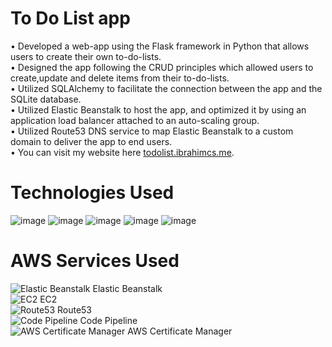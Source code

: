 # To Do List app


   • Developed a web-app using the Flask framework in Python that allows users to create their own to-do-lists.<br/>
   • Designed the app following the CRUD principles which allowed users to create,update and delete items from their to-do-lists.<br/>
   • Utilized SQLAlchemy to facilitate the connection between the app and the SQLite database.<br/>
   • Utilized Elastic Beanstalk to host the app, and optimized it by using an application load balancer attached to an auto-scaling group.<br/>
   • Utilized Route53 DNS service to map Elastic Beanstalk to a custom domain to deliver the app to end users.<br/>
  • You can visit my website here [todolist.ibrahimcs.me](https://www.todolist.ibrahimcs.me).<br/>
  
# Technologies Used
![image](https://img.shields.io/badge/Flask-000000?style=for-the-badge&logo=flask&logoColor=white)
![image](https://img.shields.io/badge/JavaScript-323330?style=for-the-badge&logo=javascript&logoColor=F7DF1E)
![image](https://img.shields.io/badge/Amazon_AWS-FF9900?style=for-the-badge&logo=amazonaws&logoColor=white)
![image](https://img.shields.io/badge/CSS3-1572B6?style=for-the-badge&logo=css3&logoColor=white)
![image](https://img.shields.io/badge/HTML5-E34F26?style=for-the-badge&logo=html5&logoColor=white)

# AWS Services Used
 ![Elastic Beanstalk](https://d1zornxddiqw2q.cloudfront.net/icon/d43b67a293d39d11b046bd1813c804cb-4bc0ce71c93950e1ad695b25a4f1d4b5.svg) Elastic Beanstalk <br/>
 ![EC2](https://d1zornxddiqw2q.cloudfront.net/icon/d88319dfa5d204f019b4284149886c59-7d586ea82f792b61a8c87de60565133d.svg) EC2 <br/>
 ![Route53](https://d1zornxddiqw2q.cloudfront.net/icon/f5d2c00d40914bff4f82f29f9ef768bc-53a84099cf556710383a52b4612a8612.svg) Route53 <br/>
 ![Code Pipeline](https://d1zornxddiqw2q.cloudfront.net/icon/59874d8b5a9e702e16641126cc15e561-8137f94920dd8639de205d20e8e72ad6.svg) Code Pipeline <br/>
 ![AWS Certificate Manager](https://d1zornxddiqw2q.cloudfront.net/icon/02b55e4f52388520bfe11f959f836e68-b8cdde73b02af863b91a2296bbd10b4c.svg) AWS Certificate Manager <br/>



